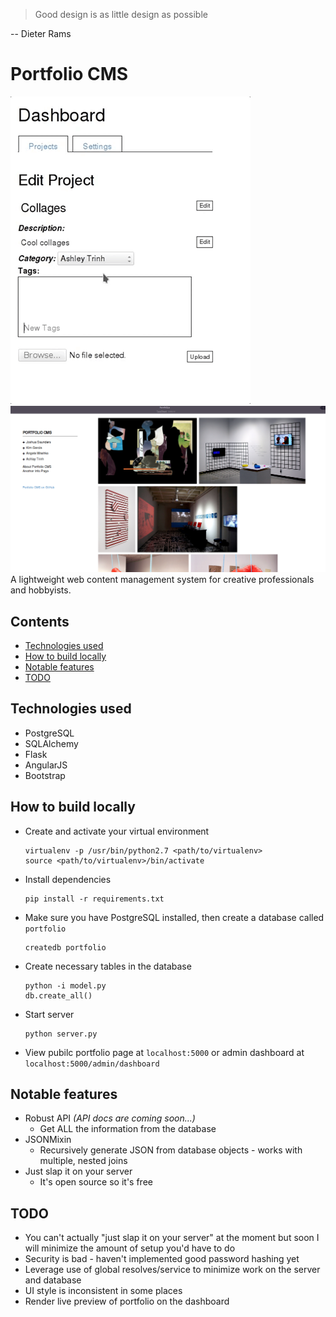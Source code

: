 > Good design is as little design as possible

-- Dieter Rams

# Portfolio CMS
![screencast gif](screenshots/screencast.gif)
![Public portfolio screenshot](screenshots/public_portfolio.png)
A lightweight web content management system for creative professionals and hobbyists.

## Contents
* [Technologies used](#tech)
* [How to build locally](#build)
* [Notable features](#notes)
* [TODO](#todo)

## <a name="tech"></a>Technologies used
* PostgreSQL
* SQLAlchemy
* Flask
* AngularJS
* Bootstrap

## <a name="build"></a>How to build locally
* Create and activate your virtual environment
  ```
  virtualenv -p /usr/bin/python2.7 <path/to/virtualenv>
  source <path/to/virtualenv>/bin/activate
  ```
* Install dependencies
  ```
  pip install -r requirements.txt
  ```
* Make sure you have PostgreSQL installed, then create a database called `portfolio`
  ```
  createdb portfolio
  ```
* Create necessary tables in the database
  ```
  python -i model.py
  db.create_all()
  ```
* Start server
  ```
  python server.py
  ```
* View pubilc portfolio page at `localhost:5000` or admin dashboard at `localhost:5000/admin/dashboard`

## <a name="notes"></a>Notable features
* Robust API *(API docs are coming soon...)*
  * Get ALL the information from the database
* JSONMixin
  * Recursively generate JSON from database objects - works with multiple, nested joins
* Just slap it on your server
  * It's open source so it's free

## <a name="todo"></a>TODO
* You can't actually "just slap it on your server" at the moment but soon I will minimize the amount of setup you'd have to do
* Security is bad - haven't implemented good password hashing yet
* Leverage use of global resolves/service to minimize work on the server and database
* UI style is inconsistent in some places
* Render live preview of portfolio on the dashboard

